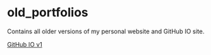 # old_portfolios
Contains all older versions of my personal website and GitHub IO site.

[GitHub IO v1](/github-io_v1)
